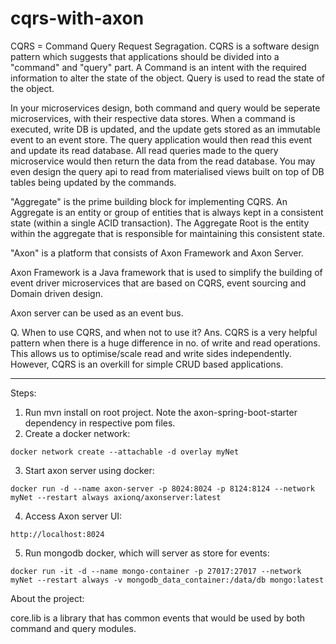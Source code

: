 # cqrs-with-axon

CQRS = Command Query Request Segragation. CQRS is a software design pattern which suggests that applications should be divided into a "command" and "query" part. A Command is an intent with the required information to alter the state of the object. Query is used to read the state of the object. 

In your microservices design, both command and query would be seperate microservices, with their respective data stores. When a command is executed, write DB is updated, and the update gets stored as an immutable event to an event store. The query application would then read this event and update its read database. All read queries made to the query microservice would then return the data from the read database. You may even design the query api to read from materialised views built on top of DB tables being updated by the commands.

"Aggregate" is the prime building block for implementing CQRS. An Aggregate is an entity or group of entities that is always kept in a consistent state (within a single ACID transaction). The Aggregate Root is the entity within the aggregate that is responsible for maintaining this consistent state. 

"Axon" is a platform that consists of Axon Framework and Axon Server.

Axon Framework is a Java framework that is used to simplify the building of event driver microservices that are based on CQRS, event sourcing and Domain driven design.

Axon server can be used as an event bus.

Q. When to use CQRS, and when not to use it?
Ans. CQRS is a very helpful pattern when there is a huge difference in no. of write and read operations. This allows us to optimise/scale read and write sides independently. However, CQRS is an overkill for simple CRUD based applications.

----------

Steps:
1. Run mvn install on root project. Note the axon-spring-boot-starter dependency in respective pom files.
2. Create a docker network:
```
docker network create --attachable -d overlay myNet
```
3. Start axon server using docker:
```
docker run -d --name axon-server -p 8024:8024 -p 8124:8124 --network myNet --restart always axionq/axonserver:latest
```
4. Access Axon server UI:
```
http://localhost:8024
```
5. Run mongodb docker, which will server as store for events:
```
docker run -it -d --name mongo-container -p 27017:27017 --network myNet --restart always -v mongodb_data_container:/data/db mongo:latest
```


About the project:

core.lib is a library that has common events that would be used by both command and query modules.
